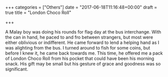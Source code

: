 +++
categories = ["Others"]
date = "2017-06-18T11:16:48+00:00"
draft = true
title = "London Choco Roll"

+++


A Malay boy was doing his rounds for flag day at the bus interchange. With the can in hand, he paced to and fro between strangers, but most were either oblivious or indifferent. He came forward to lend a helping hand as I was alighting from the bus. I turned around to fish for some coins, but before I knew it, he came back towards me. This time, he offered me a pack of London Choco Roll from his pocket that could have been his morning snack. His gift may be small but his gesture of grace and goodness was so significant.